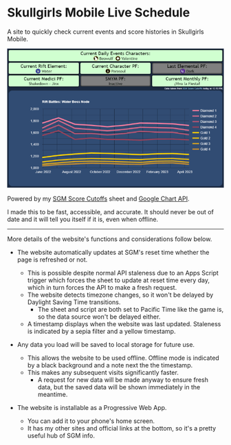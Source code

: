 # Skullgirls Mobile Live Schedule

A site to quickly check current events and score histories in Skullgirls Mobile.

<img src="preview.png">

Powered by my [SGM Score Cutoffs](https://docs.google.com/spreadsheets/d/1hpmUc__uYo0-tq10tampy7CDIfALn6N5_sMELTBlTOs/edit#gid=814198727) sheet and [Google Chart API](https://developers.google.com/chart).

I made this to be fast, accessible, and accurate. It should never be out of date and it will tell you itself if it is, even when offline.

---

More details of the website's functions and considerations follow below.

- The website automatically updates at SGM's reset time whether the page is refreshed or not.
  - This is possible despite normal API staleness due to an Apps Script trigger which forces the sheet to update at reset time every day, which in turn forces the API to make a fresh request.
  - The website detects timezone changes, so it won't be delayed by Daylight Saving Time transitions.
    - The sheet and script are both set to Pacific Time like the game is, so the data source won't be delayed either.
  - A timestamp displays when the website was last updated. Staleness is indicated by a sepia filter and a yellow timestamp.

- Any data you load will be saved to local storage for future use.
  - This allows the website to be used offline. Offline mode is indicated by a black background and a note next the the timestamp.
  - This makes any subsequent visits significantly faster.
    - A request for new data will be made anyway to ensure fresh data, but the saved data will be shown immediately in the meantime.

- The website is installable as a Progressive Web App.
  - You can add it to your phone's home screen.
  - It has my other sites and official links at the bottom, so it's a pretty useful hub of SGM info.

<!-- redundant now
<details>
<summary>Concerns</summary>
There are several ways for this website to fail.

- Google could shut down their old Chart API.
- Scheduling precision may be lost if Apps Script fails.
- The chain of dependency could break.
  - Score data depends on the SGM Score Cutoffs sheet.
  - Sheet data depends on another Apps Script script.
  - The script depends on the Score Reports forum thread.
  - The thread depends on the developers (mainly Cellsai).
- Timezones may be misaligned (most likely due to DST).
  - The game's reset time is in PT.
  - The sheet is set to "(GMT-08:00) Pacific Time".
    - This is probably a display error. As of this note, the sheet correctly displays time in PDT (GMT-07:00).
  - The scripts are set to "(GMT-07:00) Pacific Time - Los Angeles".
  - The site is in local time.
  - The site also uses the built-in Intl library to check if PT is currently PST or PDT.
</details>
-->
